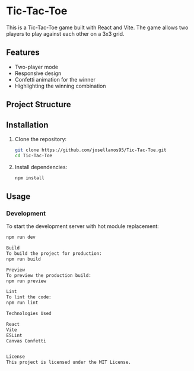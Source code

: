 # Tic-Tac-Toe

This is a Tic-Tac-Toe game built with React and Vite. The game allows two players to play against each other on a 3x3 grid.

## Features

- Two-player mode
- Responsive design
- Confetti animation for the winner
- Highlighting the winning combination

## Project Structure


## Installation

1. Clone the repository:
    ```sh
    git clone https://github.com/josellanos95/Tic-Tac-Toe.git
    cd Tic-Tac-Toe
    ```

2. Install dependencies:
    ```sh
    npm install
    ```

## Usage

### Development

To start the development server with hot module replacement:
```sh
npm run dev

Build
To build the project for production:
npm run build

Preview
To preview the production build:
npm run preview

Lint
To lint the code:
npm run lint

Technologies Used

React
Vite
ESLint
Canvas Confetti


License
This project is licensed under the MIT License.
